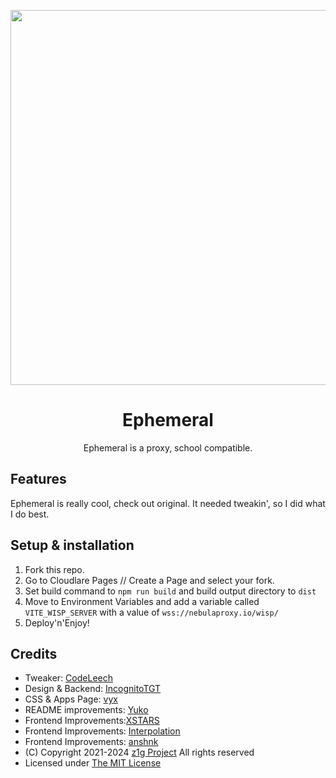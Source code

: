 <div>
  <p align="center">
    <img src="/public/icon.svg" width="600" height="600">
  </p>
  <h1 align="center">Ephemeral</h1>
  <p align="center">Ephemeral is a proxy, school compatible.</p>
</div>

## Features

Ephemeral is really cool, check out original.
It needed tweakin', so I did what I do best.

## Setup & installation

1. Fork this repo.
2. Go to Cloudlare Pages // Create a Page and select your fork.
3. Set build command to `npm run build` and build output directory to `dist`
4. Move to Environment Variables and add a variable called `VITE_WISP_SERVER` with a value of `wss://nebulaproxy.io/wisp/`
5. Deploy'n'Enjoy!

## Credits

- Tweaker: [CodeLeech](https:/github.com/upperint)
- Design & Backend: [IncognitoTGT](https://github.com/IncognitoTGT)
- CSS & Apps Page: [vyx](https://github.com/vbnm0)
- README improvements: [Yuko](https://github.com/yu6x)
- Frontend Improvements:[XSTARS](https://github.com/notplayingallday383)
- Frontend Improvements: [Interpolation](https://github.com/interpolation-0)
- Frontend Improvements: [anshnk](https://github.com/anshnk)
- (C) Copyright 2021-2024 [z1g Project](https://github.com/z1g-project/) All rights reserved
- Licensed under [The MIT License](https://github.com/z1g-project/ephemeral/blob/master/LICENSE)
